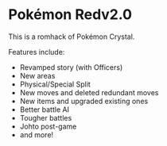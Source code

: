 # Pokémon Redv2.0

This is a romhack of Pokémon Crystal.

Features include:

- Revamped story (with Officers)
- New areas
- Physical/Special Split
- New moves and deleted redundant moves
- New items and upgraded existing ones
- Better battle AI
- Tougher battles
- Johto post-game
- and more!
